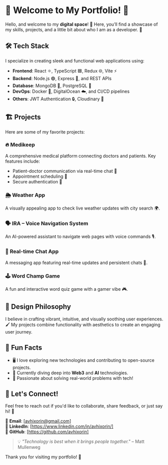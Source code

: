 # 🌟 Welcome to My Portfolio! 🌟  

Hello, and welcome to my **digital space**! 👋 Here, you’ll find a showcase of my skills, projects, and a little bit about who I am as a developer. 🚀  

## 🛠️ Tech Stack  

I specialize in creating sleek and functional web applications using:  
- **Frontend**: React ⚛️, TypeScript 🟦, Redux 🌐, Vite ⚡  
- **Backend**: Node.js 🟢, Express 🚀, and REST APIs  
- **Database**: MongoDB 🍃, PostgreSQL 🐘  
- **DevOps**: Docker 🐳, DigitalOcean ☁️, and CI/CD pipelines  
- **Others**: JWT Authentication 🔒, Cloudinary 📸  

## 🏗️ Projects  

Here are some of my favorite projects:  

### 🔥 **Medikeep**  
A comprehensive medical platform connecting doctors and patients. Key features include:  
- Patient-doctor communication via real-time chat 💬  
- Appointment scheduling 📅  
- Secure authentication 🔐  

### 🌦️ **Weather App**  
A visually appealing app to check live weather updates with city search 🌍.  

### 🗣️ **IRA – Voice Navigation System**  
An AI-powered assistant to navigate web pages with voice commands 🎙️.  

### 💬 **Real-time Chat App**  
A messaging app featuring real-time updates and persistent chats 📨.  

### 🕹️ **Word Champ Game**  
A fun and interactive word quiz game with a gamer vibe 🎮.  

## 🎨 Design Philosophy  

I believe in crafting vibrant, intuitive, and visually soothing user experiences. 🖌️ My projects combine functionality with aesthetics to create an engaging user journey.  

## 🌟 Fun Facts  

- 🖥️ I love exploring new technologies and contributing to open-source projects.  
- 🌱 Currently diving deep into **Web3** and **AI** technologies.  
- 🎯 Passionate about solving real-world problems with tech!  

## 💌 Let's Connect!  

Feel free to reach out if you'd like to collaborate, share feedback, or just say hi! 👋  

📧 **Email**: [avhixorin@gmail.com]  
💼 **LinkedIn**: [https://www.linkedin.com/in/avhixorin/]  
🐙 **GitHub**: [https://github.com/avhixorin]  

> 💡 _"Technology is best when it brings people together."_ – Matt Mullenweg  

Thank you for visiting my portfolio! 🌟
